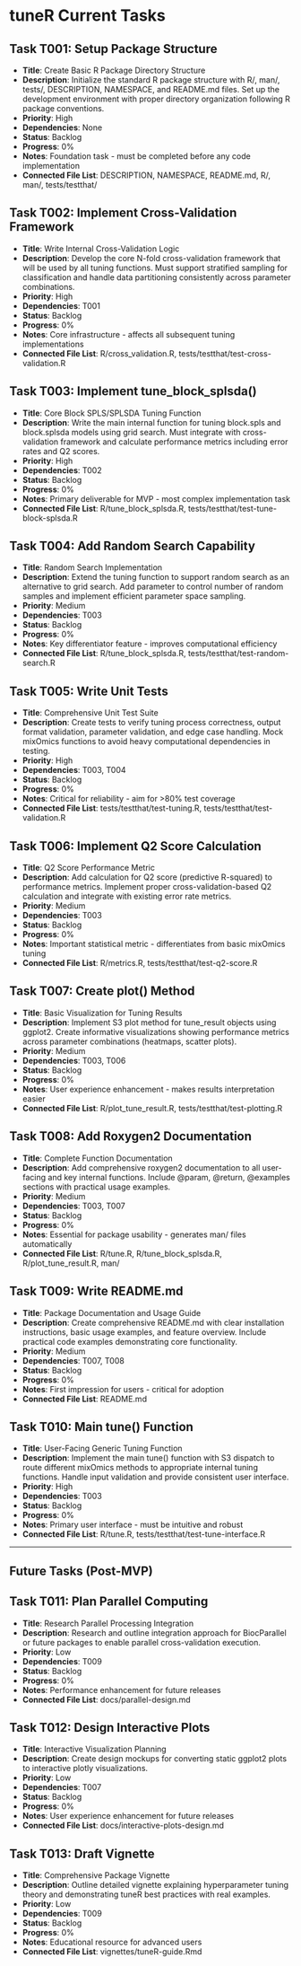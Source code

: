 # tuneR Current Tasks

## Task T001: Setup Package Structure
- **Title**: Create Basic R Package Directory Structure
- **Description**: Initialize the standard R package structure with R/, man/, tests/, DESCRIPTION, NAMESPACE, and README.md files. Set up the development environment with proper directory organization following R package conventions.
- **Priority**: High
- **Dependencies**: None
- **Status**: Backlog
- **Progress**: 0%
- **Notes**: Foundation task - must be completed before any code implementation
- **Connected File List**: DESCRIPTION, NAMESPACE, README.md, R/, man/, tests/testthat/

## Task T002: Implement Cross-Validation Framework  
- **Title**: Write Internal Cross-Validation Logic
- **Description**: Develop the core N-fold cross-validation framework that will be used by all tuning functions. Must support stratified sampling for classification and handle data partitioning consistently across parameter combinations.
- **Priority**: High
- **Dependencies**: T001
- **Status**: Backlog
- **Progress**: 0%
- **Notes**: Core infrastructure - affects all subsequent tuning implementations
- **Connected File List**: R/cross_validation.R, tests/testthat/test-cross-validation.R

## Task T003: Implement tune_block_splsda()
- **Title**: Core Block SPLS/SPLSDA Tuning Function
- **Description**: Write the main internal function for tuning block.spls and block.splsda models using grid search. Must integrate with cross-validation framework and calculate performance metrics including error rates and Q2 scores.
- **Priority**: High  
- **Dependencies**: T002
- **Status**: Backlog
- **Progress**: 0%
- **Notes**: Primary deliverable for MVP - most complex implementation task
- **Connected File List**: R/tune_block_splsda.R, tests/testthat/test-tune-block-splsda.R

## Task T004: Add Random Search Capability
- **Title**: Random Search Implementation
- **Description**: Extend the tuning function to support random search as an alternative to grid search. Add parameter to control number of random samples and implement efficient parameter space sampling.
- **Priority**: Medium
- **Dependencies**: T003
- **Status**: Backlog  
- **Progress**: 0%
- **Notes**: Key differentiator feature - improves computational efficiency
- **Connected File List**: R/tune_block_splsda.R, tests/testthat/test-random-search.R

## Task T005: Write Unit Tests
- **Title**: Comprehensive Unit Test Suite
- **Description**: Create tests to verify tuning process correctness, output format validation, parameter validation, and edge case handling. Mock mixOmics functions to avoid heavy computational dependencies in testing.
- **Priority**: High
- **Dependencies**: T003, T004
- **Status**: Backlog
- **Progress**: 0%
- **Notes**: Critical for reliability - aim for >80% test coverage
- **Connected File List**: tests/testthat/test-tuning.R, tests/testthat/test-validation.R

## Task T006: Implement Q2 Score Calculation
- **Title**: Q2 Score Performance Metric
- **Description**: Add calculation for Q2 score (predictive R-squared) to performance metrics. Implement proper cross-validation-based Q2 calculation and integrate with existing error rate metrics.
- **Priority**: Medium
- **Dependencies**: T003
- **Status**: Backlog
- **Progress**: 0%
- **Notes**: Important statistical metric - differentiates from basic mixOmics tuning
- **Connected File List**: R/metrics.R, tests/testthat/test-q2-score.R

## Task T007: Create plot() Method
- **Title**: Basic Visualization for Tuning Results  
- **Description**: Implement S3 plot method for tune_result objects using ggplot2. Create informative visualizations showing performance metrics across parameter combinations (heatmaps, scatter plots).
- **Priority**: Medium
- **Dependencies**: T003, T006
- **Status**: Backlog
- **Progress**: 0%
- **Notes**: User experience enhancement - makes results interpretation easier
- **Connected File List**: R/plot_tune_result.R, tests/testthat/test-plotting.R

## Task T008: Add Roxygen2 Documentation
- **Title**: Complete Function Documentation
- **Description**: Add comprehensive roxygen2 documentation to all user-facing and key internal functions. Include @param, @return, @examples sections with practical usage examples.
- **Priority**: Medium  
- **Dependencies**: T003, T007
- **Status**: Backlog
- **Progress**: 0%
- **Notes**: Essential for package usability - generates man/ files automatically
- **Connected File List**: R/tune.R, R/tune_block_splsda.R, R/plot_tune_result.R, man/

## Task T009: Write README.md
- **Title**: Package Documentation and Usage Guide
- **Description**: Create comprehensive README.md with clear installation instructions, basic usage examples, and feature overview. Include practical code examples demonstrating core functionality.
- **Priority**: Medium
- **Dependencies**: T007, T008  
- **Status**: Backlog
- **Progress**: 0%
- **Notes**: First impression for users - critical for adoption
- **Connected File List**: README.md

## Task T010: Main tune() Function
- **Title**: User-Facing Generic Tuning Function
- **Description**: Implement the main tune() function with S3 dispatch to route different mixOmics methods to appropriate internal tuning functions. Handle input validation and provide consistent user interface.
- **Priority**: High
- **Dependencies**: T003
- **Status**: Backlog
- **Progress**: 0%
- **Notes**: Primary user interface - must be intuitive and robust
- **Connected File List**: R/tune.R, tests/testthat/test-tune-interface.R

---

## Future Tasks (Post-MVP)

## Task T011: Plan Parallel Computing
- **Title**: Research Parallel Processing Integration
- **Description**: Research and outline integration approach for BiocParallel or future packages to enable parallel cross-validation execution.
- **Priority**: Low
- **Dependencies**: T009
- **Status**: Backlog
- **Progress**: 0%
- **Notes**: Performance enhancement for future releases
- **Connected File List**: docs/parallel-design.md

## Task T012: Design Interactive Plots  
- **Title**: Interactive Visualization Planning
- **Description**: Create design mockups for converting static ggplot2 plots to interactive plotly visualizations.
- **Priority**: Low
- **Dependencies**: T007
- **Status**: Backlog
- **Progress**: 0%
- **Notes**: User experience enhancement for future releases  
- **Connected File List**: docs/interactive-plots-design.md

## Task T013: Draft Vignette
- **Title**: Comprehensive Package Vignette
- **Description**: Outline detailed vignette explaining hyperparameter tuning theory and demonstrating tuneR best practices with real examples.
- **Priority**: Low
- **Dependencies**: T009
- **Status**: Backlog  
- **Progress**: 0%
- **Notes**: Educational resource for advanced users
- **Connected File List**: vignettes/tuneR-guide.Rmd
